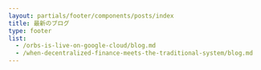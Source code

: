 ```yaml
---
layout: partials/footer/components/posts/index
title: 最新のブログ
type: footer
list:
  - /orbs-is-live-on-google-cloud/blog.md
  - /when-decentralized-finance-meets-the-traditional-system/blog.md
---
```

